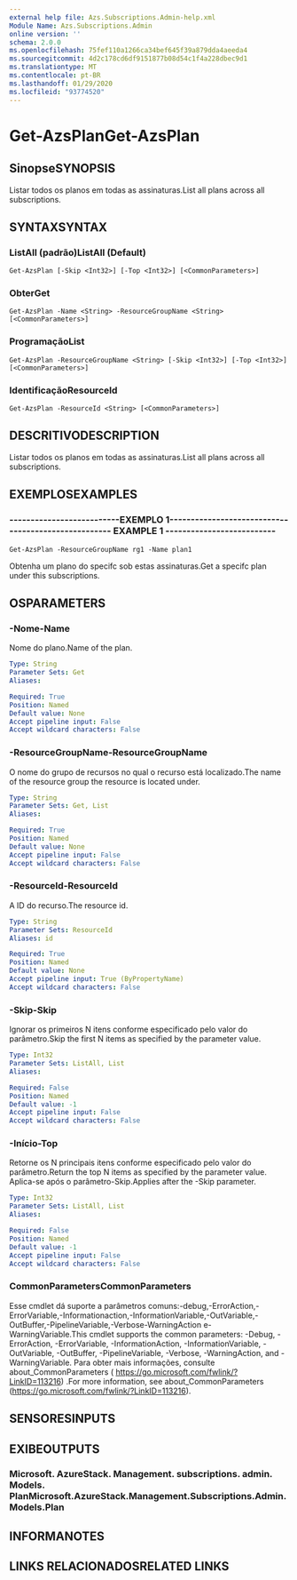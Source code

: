 ```yaml
---
external help file: Azs.Subscriptions.Admin-help.xml
Module Name: Azs.Subscriptions.Admin
online version: ''
schema: 2.0.0
ms.openlocfilehash: 75fef110a1266ca34bef645f39a879dda4aeeda4
ms.sourcegitcommit: 4d2c178cd6df9151877b08d54c1f4a228dbec9d1
ms.translationtype: MT
ms.contentlocale: pt-BR
ms.lasthandoff: 01/29/2020
ms.locfileid: "93774520"
---
```

# <span data-ttu-id="099b1-101">Get-AzsPlan</span><span class="sxs-lookup"><span data-stu-id="099b1-101">Get-AzsPlan</span></span>

## <span data-ttu-id="099b1-102">Sinopse</span><span class="sxs-lookup"><span data-stu-id="099b1-102">SYNOPSIS</span></span>
<span data-ttu-id="099b1-103">Listar todos os planos em todas as assinaturas.</span><span class="sxs-lookup"><span data-stu-id="099b1-103">List all plans across all subscriptions.</span></span>

## <span data-ttu-id="099b1-104">SYNTAX</span><span class="sxs-lookup"><span data-stu-id="099b1-104">SYNTAX</span></span>

### <span data-ttu-id="099b1-105">ListAll (padrão)</span><span class="sxs-lookup"><span data-stu-id="099b1-105">ListAll (Default)</span></span>
```
Get-AzsPlan [-Skip <Int32>] [-Top <Int32>] [<CommonParameters>]
```

### <span data-ttu-id="099b1-106">Obter</span><span class="sxs-lookup"><span data-stu-id="099b1-106">Get</span></span>
```
Get-AzsPlan -Name <String> -ResourceGroupName <String> [<CommonParameters>]
```

### <span data-ttu-id="099b1-107">Programação</span><span class="sxs-lookup"><span data-stu-id="099b1-107">List</span></span>
```
Get-AzsPlan -ResourceGroupName <String> [-Skip <Int32>] [-Top <Int32>] [<CommonParameters>]
```

### <span data-ttu-id="099b1-108">Identificação</span><span class="sxs-lookup"><span data-stu-id="099b1-108">ResourceId</span></span>
```
Get-AzsPlan -ResourceId <String> [<CommonParameters>]
```

## <span data-ttu-id="099b1-109">DESCRITIVO</span><span class="sxs-lookup"><span data-stu-id="099b1-109">DESCRIPTION</span></span>
<span data-ttu-id="099b1-110">Listar todos os planos em todas as assinaturas.</span><span class="sxs-lookup"><span data-stu-id="099b1-110">List all plans across all subscriptions.</span></span>

## <span data-ttu-id="099b1-111">EXEMPLOS</span><span class="sxs-lookup"><span data-stu-id="099b1-111">EXAMPLES</span></span>

### <span data-ttu-id="099b1-112">--------------------------EXEMPLO 1--------------------------</span><span class="sxs-lookup"><span data-stu-id="099b1-112">-------------------------- EXAMPLE 1 --------------------------</span></span>
```
Get-AzsPlan -ResourceGroupName rg1 -Name plan1
```

<span data-ttu-id="099b1-113">Obtenha um plano do specifc sob estas assinaturas.</span><span class="sxs-lookup"><span data-stu-id="099b1-113">Get a specifc plan under this subscriptions.</span></span>

## <span data-ttu-id="099b1-114">OS</span><span class="sxs-lookup"><span data-stu-id="099b1-114">PARAMETERS</span></span>

### <span data-ttu-id="099b1-115">-Nome</span><span class="sxs-lookup"><span data-stu-id="099b1-115">-Name</span></span>
<span data-ttu-id="099b1-116">Nome do plano.</span><span class="sxs-lookup"><span data-stu-id="099b1-116">Name of the plan.</span></span>

```yaml
Type: String
Parameter Sets: Get
Aliases: 

Required: True
Position: Named
Default value: None
Accept pipeline input: False
Accept wildcard characters: False
```

### <span data-ttu-id="099b1-117">-ResourceGroupName</span><span class="sxs-lookup"><span data-stu-id="099b1-117">-ResourceGroupName</span></span>
<span data-ttu-id="099b1-118">O nome do grupo de recursos no qual o recurso está localizado.</span><span class="sxs-lookup"><span data-stu-id="099b1-118">The name of the resource group the resource is located under.</span></span>

```yaml
Type: String
Parameter Sets: Get, List
Aliases: 

Required: True
Position: Named
Default value: None
Accept pipeline input: False
Accept wildcard characters: False
```

### <span data-ttu-id="099b1-119">-ResourceId</span><span class="sxs-lookup"><span data-stu-id="099b1-119">-ResourceId</span></span>
<span data-ttu-id="099b1-120">A ID do recurso.</span><span class="sxs-lookup"><span data-stu-id="099b1-120">The resource id.</span></span>

```yaml
Type: String
Parameter Sets: ResourceId
Aliases: id

Required: True
Position: Named
Default value: None
Accept pipeline input: True (ByPropertyName)
Accept wildcard characters: False
```

### <span data-ttu-id="099b1-121">-Skip</span><span class="sxs-lookup"><span data-stu-id="099b1-121">-Skip</span></span>
<span data-ttu-id="099b1-122">Ignorar os primeiros N itens conforme especificado pelo valor do parâmetro.</span><span class="sxs-lookup"><span data-stu-id="099b1-122">Skip the first N items as specified by the parameter value.</span></span>

```yaml
Type: Int32
Parameter Sets: ListAll, List
Aliases: 

Required: False
Position: Named
Default value: -1
Accept pipeline input: False
Accept wildcard characters: False
```

### <span data-ttu-id="099b1-123">-Início</span><span class="sxs-lookup"><span data-stu-id="099b1-123">-Top</span></span>
<span data-ttu-id="099b1-124">Retorne os N principais itens conforme especificado pelo valor do parâmetro.</span><span class="sxs-lookup"><span data-stu-id="099b1-124">Return the top N items as specified by the parameter value.</span></span>
<span data-ttu-id="099b1-125">Aplica-se após o parâmetro-Skip.</span><span class="sxs-lookup"><span data-stu-id="099b1-125">Applies after the -Skip parameter.</span></span>

```yaml
Type: Int32
Parameter Sets: ListAll, List
Aliases: 

Required: False
Position: Named
Default value: -1
Accept pipeline input: False
Accept wildcard characters: False
```

### <span data-ttu-id="099b1-126">CommonParameters</span><span class="sxs-lookup"><span data-stu-id="099b1-126">CommonParameters</span></span>
<span data-ttu-id="099b1-127">Esse cmdlet dá suporte a parâmetros comuns:-debug,-ErrorAction,-ErrorVariable,-Informationaction,-InformationVariable,-OutVariable,-OutBuffer,-PipelineVariable,-Verbose-WarningAction e-WarningVariable.</span><span class="sxs-lookup"><span data-stu-id="099b1-127">This cmdlet supports the common parameters: -Debug, -ErrorAction, -ErrorVariable, -InformationAction, -InformationVariable, -OutVariable, -OutBuffer, -PipelineVariable, -Verbose, -WarningAction, and -WarningVariable.</span></span> <span data-ttu-id="099b1-128">Para obter mais informações, consulte about_CommonParameters ( https://go.microsoft.com/fwlink/?LinkID=113216) .</span><span class="sxs-lookup"><span data-stu-id="099b1-128">For more information, see about_CommonParameters (https://go.microsoft.com/fwlink/?LinkID=113216).</span></span>

## <span data-ttu-id="099b1-129">SENSORES</span><span class="sxs-lookup"><span data-stu-id="099b1-129">INPUTS</span></span>

## <span data-ttu-id="099b1-130">EXIBE</span><span class="sxs-lookup"><span data-stu-id="099b1-130">OUTPUTS</span></span>

### <span data-ttu-id="099b1-131">Microsoft. AzureStack. Management. subscriptions. admin. Models. Plan</span><span class="sxs-lookup"><span data-stu-id="099b1-131">Microsoft.AzureStack.Management.Subscriptions.Admin.Models.Plan</span></span>

## <span data-ttu-id="099b1-132">INFORMA</span><span class="sxs-lookup"><span data-stu-id="099b1-132">NOTES</span></span>

## <span data-ttu-id="099b1-133">LINKS RELACIONADOS</span><span class="sxs-lookup"><span data-stu-id="099b1-133">RELATED LINKS</span></span>

